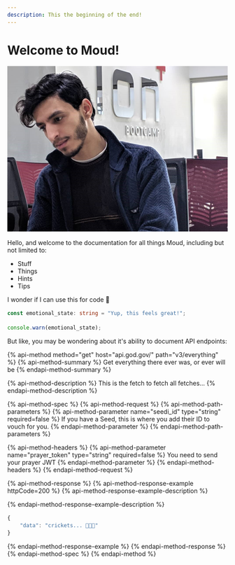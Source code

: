 ```yaml
---
description: This the beginning of the end!
---
```


# Welcome to Moud!

![Moud 23.4 in the wild](.gitbook/assets/image1b.jpg)

Hello, and welcome to the documentation for all things Moud, including but not limited to:

* Stuff
* Things
* Hints
* Tips

I wonder if I can use this for code 🤔

```typescript
const emotional_state: string = "Yup, this feels great!";

console.warn(emotional_state);
```

But like, you may be wondering about it's ability to document API endpoints:

{% api-method method="get" host="api.god.gov/" path="v3/everything" %}
{% api-method-summary %}
Get everything there ever was, or ever will be
{% endapi-method-summary %}

{% api-method-description %}
This is the fetch to fetch all fetches...
{% endapi-method-description %}

{% api-method-spec %}
{% api-method-request %}
{% api-method-path-parameters %}
{% api-method-parameter name="seedi\_id" type="string" required=false %}
If you have a Seed, this is where you add their ID to vouch for you.
{% endapi-method-parameter %}
{% endapi-method-path-parameters %}

{% api-method-headers %}
{% api-method-parameter name="prayer\_token" type="string" required=false %}
You need to send your prayer JWT
{% endapi-method-parameter %}
{% endapi-method-headers %}
{% endapi-method-request %}

{% api-method-response %}
{% api-method-response-example httpCode=200 %}
{% api-method-response-example-description %}

{% endapi-method-response-example-description %}

```javascript
{
    "data": "crickets... 🦗🦗🦗"
}
```
{% endapi-method-response-example %}
{% endapi-method-response %}
{% endapi-method-spec %}
{% endapi-method %}



